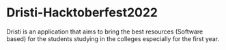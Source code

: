 # Dristi-Hacktoberfest2022
Dristi is an application that aims to bring the best resources (Software based) for the students studying in the colleges especially for the first year.

